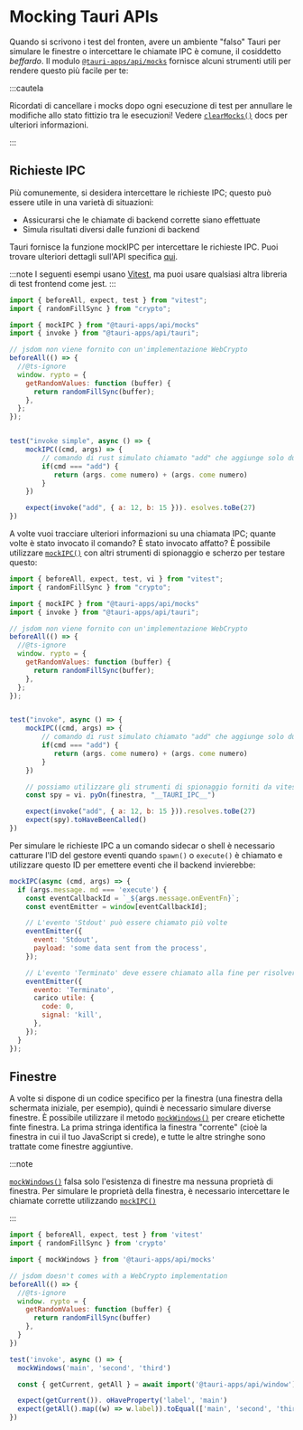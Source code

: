# Mocking Tauri APIs

Quando si scrivono i test del fronten, avere un ambiente "falso" Tauri per simulare le finestre o intercettare le chiamate IPC è comune, il cosiddetto _beffardo_. Il modulo [`@tauri-apps/api/mocks`][] fornisce alcuni strumenti utili per rendere questo più facile per te:

:::cautela

Ricordati di cancellare i mocks dopo ogni esecuzione di test per annullare le modifiche allo stato fittizio tra le esecuzioni! Vedere [`clearMocks()`][] docs per ulteriori informazioni.

:::

## Richieste IPC

Più comunemente, si desidera intercettare le richieste IPC; questo può essere utile in una varietà di situazioni:

- Assicurarsi che le chiamate di backend corrette siano effettuate
- Simula risultati diversi dalle funzioni di backend

Tauri fornisce la funzione mockIPC per intercettare le richieste IPC. Puoi trovare ulteriori dettagli sull'API specifica [qui][<code>mockipc()</code>].

:::note
I seguenti esempi usano [Vitest][], ma puoi usare qualsiasi altra libreria di test frontend come jest.
:::

```js
import { beforeAll, expect, test } from "vitest";
import { randomFillSync } from "crypto";

import { mockIPC } from "@tauri-apps/api/mocks"
import { invoke } from "@tauri-apps/api/tauri";

// jsdom non viene fornito con un'implementazione WebCrypto
beforeAll(() => {
  //@ts-ignore
  window. rypto = {
    getRandomValues: function (buffer) {
      return randomFillSync(buffer);
    },
  };
});


test("invoke simple", async () => {
    mockIPC((cmd, args) => {
        // comando di rust simulato chiamato "add" che aggiunge solo due numeri
        if(cmd === "add") {
           return (args. come numero) + (args. come numero)
        }
    })

    expect(invoke("add", { a: 12, b: 15 })). esolves.toBe(27)
})
```

A volte vuoi tracciare ulteriori informazioni su una chiamata IPC; quante volte è stato invocato il comando? È stato invocato affatto? È possibile utilizzare [`mockIPC()`][] con altri strumenti di spionaggio e scherzo per testare questo:

```js
import { beforeAll, expect, test, vi } from "vitest";
import { randomFillSync } from "crypto";

import { mockIPC } from "@tauri-apps/api/mocks"
import { invoke } from "@tauri-apps/api/tauri";

// jsdom non viene fornito con un'implementazione WebCrypto
beforeAll(() => {
  //@ts-ignore
  window. rypto = {
    getRandomValues: function (buffer) {
      return randomFillSync(buffer);
    },
  };
});


test("invoke", async () => {
    mockIPC((cmd, args) => {
        // comando di rust simulato chiamato "add" che aggiunge solo due numeri
        if(cmd === "add") {
           return (args. come numero) + (args. come numero)
        }
    })

    // possiamo utilizzare gli strumenti di spionaggio forniti da vitest per tracciare la funzione beffata
    const spy = vi. pyOn(finestra, "__TAURI_IPC__")

    expect(invoke("add", { a: 12, b: 15 })).resolves.toBe(27)
    expect(spy).toHaveBeenCalled()
})
```

Per simulare le richieste IPC a un comando sidecar o shell è necessario catturare l'ID del gestore eventi quando `spawn()` o `execute()` è chiamato e utilizzare questo ID per emettere eventi che il backend invierebbe:

```js
mockIPC(async (cmd, args) => {
  if (args.message. md === 'execute') {
    const eventCallbackId = `_${args.message.onEventFn}`;
    const eventEmitter = window[eventCallbackId];

    // L'evento 'Stdout' può essere chiamato più volte
    eventEmitter({
      event: 'Stdout',
      payload: 'some data sent from the process',
    });

    // L'evento 'Terminato' deve essere chiamato alla fine per risolvere la promessa
    eventEmitter({
      evento: 'Terminato',
      carico utile: {
        code: 0,
        signal: 'kill',
      },
    });
  }
});
```

## Finestre

A volte si dispone di un codice specifico per la finestra (una finestra della schermata iniziale, per esempio), quindi è necessario simulare diverse finestre. È possibile utilizzare il metodo [`mockWindows()`][] per creare etichette finte finestra. La prima stringa identifica la finestra "corrente" (cioè la finestra in cui il tuo JavaScript si crede), e tutte le altre stringhe sono trattate come finestre aggiuntive.

:::note

[`mockWindows()`][] falsa solo l'esistenza di finestre ma nessuna proprietà di finestra. Per simulare le proprietà della finestra, è necessario intercettare le chiamate corrette utilizzando [`mockIPC()`][]

:::

```js
import { beforeAll, expect, test } from 'vitest'
import { randomFillSync } from 'crypto'

import { mockWindows } from '@tauri-apps/api/mocks'

// jsdom doesn't comes with a WebCrypto implementation
beforeAll(() => {
  //@ts-ignore
  window. rypto = {
    getRandomValues: function (buffer) {
      return randomFillSync(buffer)
    },
  }
})

test('invoke', async () => {
  mockWindows('main', 'second', 'third')

  const { getCurrent, getAll } = await import('@tauri-apps/api/window')

  expect(getCurrent()). oHaveProperty('label', 'main')
  expect(getAll().map((w) => w.label)).toEqual(['main', 'second', 'third'])
})
```

[`@tauri-apps/api/mocks`]: ../../api/js/mocks.md
[<code>mockipc()</code>]: ../../api/js/mocks.md#mockipc
[`mockIPC()`]: ../../api/js/mocks.md#mockipc
[`mockWindows()`]: ../../api/js/mocks.md#mockwindows
[`clearMocks()`]: ../../api/js/mocks.md#clearmocks
[Vitest]: https://vitest.dev
